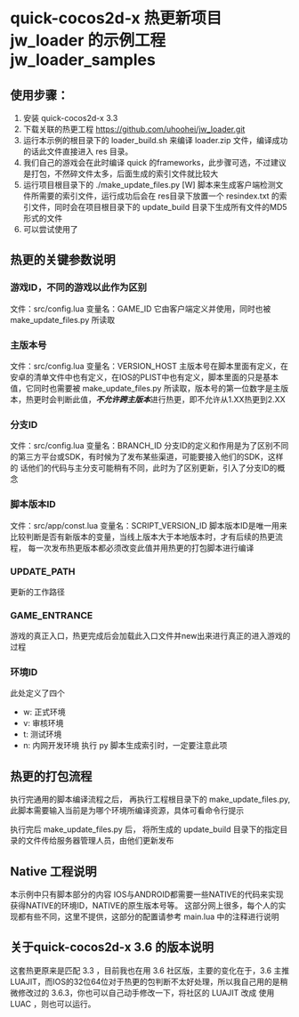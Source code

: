 # quick-cocos2d-x 热更新项目 jw_loader 的示例工程 jw_loader_samples

## 使用步骤：

1. 安装 quick-cocos2d-x 3.3
2. 下载关联的热更工程 https://github.com/uhoohei/jw_loader.git
3. 运行本示例的根目录下的 loader_build.sh 来编译 loader.zip 文件，编译成功的话此文件直接进入 res 目录。
4. 我们自己的游戏会在此时编译 quick 的frameworks，此步骤可选，不过建议是打包，不然碎文件太多，后面生成的索引文件就比较大
5. 运行项目根目录下的 ./make_update_files.py [W] 脚本来生成客户端检测文件所需要的索引文件，运行成功后会在 res目录下放置一个 resindex.txt 的索引文件，同时会在项目根目录下的 update_build 目录下生成所有文件的MD5形式的文件
6. 可以尝试使用了


## 热更的关键参数说明

### 游戏ID，不同的游戏以此作为区别
文件：src/config.lua
变量名：GAME_ID
它由客户端定义并使用，同时也被 make_update_files.py 所读取

### 主版本号
文件：src/config.lua
变量名：VERSION_HOST
主版本号在脚本里面有定义，在安卓的清单文件中也有定义，在IOS的PLIST中也有定义，脚本里面的只是基本值，它同时也需要被 make_update_files.py 所读取，版本号的第一位数字是主版本，热更时会判断此值，***不允许跨主版本***进行热更，即不允许从1.XX热更到2.XX

### 分支ID
文件：src/config.lua
变量名：BRANCH_ID
分支ID的定义和作用是为了区别不同的第三方平台或SDK，有时候为了发布某些渠道，可能要接入他们的SDK，这样的
话他们的代码与主分支可能稍有不同，此时为了区别更新，引入了分支ID的概念

### 脚本版本ID
文件：src/app/const.lua
变量名：SCRIPT_VERSION_ID
脚本版本ID是唯一用来比较判断是否有新版本的变量，当线上版本大于本地版本时，才有后续的热更流程，
每一次发布热更版本都必须改变此值并用热更的打包脚本进行编译

### UPDATE_PATH
更新的工作路径

### GAME_ENTRANCE
游戏的真正入口，热更完成后会加载此入口文件并new出来进行真正的进入游戏的过程

### 环境ID
此处定义了四个 
* w: 正式环境
* v: 审核环境
* t: 测试环境
* n: 内网开发环境
执行 py 脚本生成索引时，一定要注意此项

## 热更的打包流程

执行完通用的脚本编译流程之后，
再执行工程根目录下的 make_update_files.py, 
此脚本需要输入当前是为哪个环境所编译资源，具体可看命令行提示

执行完后 make_update_files.py 后，
将所生成的 update_build 目录下的指定目录的文件传给服务器管理人员，由他们更新发布

## Native 工程说明
本示例中只有脚本部分的内容
IOS与ANDROID都需要一些NATIVE的代码来实现获得NATIVE的环境ID，NATIVE的原生版本号等。
这部分网上很多，每个人的实现都有些不同，这里不提供，这部分的配置请参考 main.lua 中的注释进行说明

## 关于quick-cocos2d-x 3.6 的版本说明
这套热更原来是匹配 3.3 ，目前我也在用 3.6 社区版，主要的变化在于，3.6 主推LUAJIT，而IOS的32位64位对于热更的包判断不太好处理，所以我自己用的是稍微修改过的 3.6.3，你也可以自己动手修改一下，将社区的 LUAJIT 改成 使用 LUAC ，则也可以运行。


